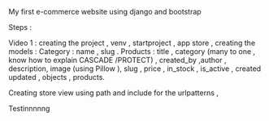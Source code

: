 My first e-commerce website using django and bootstrap

Steps :

Video 1 : creating the project , venv , startproject , app store , creating the models : 
Category : name , slug .
Products : title , category (many to one , know how to explain CASCADE /PROTECT) , created_by ,author , description,  image (using Pillow ), slug , price , in_stock , is_active , created updated , objects , products.

 Creating store view using path and include for the urlpatterns ,
 
 Testinnnnng
